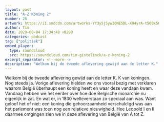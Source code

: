 ```yaml
---
layout: post
title: "A-Z Koning 2"
number: 26
artwork: https://i1.sndcdn.com/artworks-YY3y5j5ywIONE5DL-X94yrA-t500x500.jpg
author: Tim
date: 2020-08-04 17:34:48 +0200
categories: podcast
tag: ["politiek"]
embed_player:
  type: soundcloud
  src: https://soundcloud.com/tim-gistelinck/a-z-koning-2
excerpt_separator: <!--more-->
description: "Welkom bij de tweede aflevering gewijd aan de letter K."
---
```

Welkom bij de tweede aflevering gewijd aan de letter K. K van koningen. Nog steeds ja. Vorige aflevering hielden we ons vooral bezig met verklaren waarom België überhaupt een koning heeft en waar deze vandaan kwam. Vandaag hebben we het eerder over hoe doe Belgische monarchie nu eigenlijk in zat. En wat er, in 1830 welteverstaan zo speciaal aan was. Want geloof het of niet: een koning die gehoorzaamheid verschuldigd was aan het parlement was toen nog een relatieve nieuwigheid. Hoe Leopold I en II daarmee omgingen zien we in deze aflevering van België van A tot Z.
